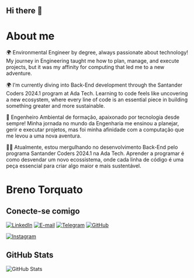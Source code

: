 ## Hi there 🚀


# About me

🌍 Environmental Engineer by degree, always passionate about technology! My journey in Engineering taught me how to plan, manage, and execute projects, but it was my affinity for computing that led me to a new adventure.

🌍 I’m currently diving into Back-End development through the Santander Coders 2024.1 program at Ada Tech. Learning to code feels like uncovering a new ecosystem, where every line of code is an essential piece in building something greater and more sustainable.

🌱 Engenheiro Ambiental de formação, apaixonado por tecnologia desde sempre! Minha jornada no mundo da Engenharia me ensinou a planejar, gerir e executar projetos, mas foi minha afinidade com a computação que me levou a uma nova aventura.

👨‍💻 Atualmente, estou mergulhando no desenvolvimento Back-End pelo programa Santander Coders 2024.1 na Ada Tech. Aprender a programar é como desvendar um novo ecossistema, onde cada linha de código é uma peça essencial para criar algo maior e mais sustentável.

<!--
**Br3nOT/Br3nOT** is a ✨ _special_ ✨ repository because its `README.md` (this file) appears on your GitHub profile.

Here are some ideas to get you started:

- 🔭 I’m currently working on ...
- 🌱 I’m currently learning ...
- 👯 I’m looking to collaborate on ...
- 🤔 I’m looking for help with ...
- 💬 Ask me about ...
- 📫 How to reach me: ...
- 😄 Pronouns: ...
- ⚡ Fun fact: ...
-->


# Breno Torquato



## Conecte-se comigo

[![LinkedIn](https://img.shields.io/badge/LinkedIn-0077B5?style=for-the-badge&logo=linkedin&logoColor=white)](https://www.linkedin.com/in/brenotorquato/)
[![E-mail](https://img.shields.io/badge/-Email-000?style=for-the-badge&logo=microsoft-outlook&logoColor=007BFF)](mailto:brenolt@hotmail.com)
[![Telegram](https://img.shields.io/badge/Telegram-000?style=for-the-badge&logo=telegram&logoColor=2CA5E0)](https://t.me/Br3nOT)
[![GitHub](https://img.shields.io/badge/GitHub-100000?style=for-the-badge&logo=github&logoColor=blue)](https://github.com/Br3nOT)

[![Instagram](https://img.shields.io/badge/-Instagram-0077B5?style=for-the-badge&logo=instagram&logoColor=white)](https://www.instagram.com/breno.lt/)


## GitHub Stats
![GitHub Stats](https://github-readme-stats.vercel.app/api?username=Br3nOT&theme=transparent&bg_color=000&border_color=30A3DC&show_icons=true&icon_color=30A3DC&title_color=0077B5?&text_color=FFF)
